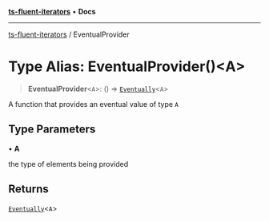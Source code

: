 [**ts-fluent-iterators**](../README.md) • **Docs**

---

[ts-fluent-iterators](../README.md) / EventualProvider

# Type Alias: EventualProvider()\<A\>

> **EventualProvider**\<`A`\>: () => [`Eventually`](Eventually.md)\<`A`\>

A function that provides an eventual value of type `A`

## Type Parameters

• **A**

the type of elements being provided

## Returns

[`Eventually`](Eventually.md)\<`A`\>
